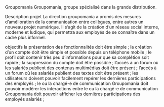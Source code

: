 Groupomania
Groupomania, groupe spécialisé dans la grande distribution.

Description projet
La direction groupomania a promis des mesures d’amélioration de la communication entre collègues, entre autres un nouveau projet numérique. Il s’agit de la création d’un réseau social interne, moderne et ludique, qui permettra aux employés de se connaître dans un cadre plus informel.

objectifs
la présentation des fonctionnalités doit être simple ;
la création d’un compte doit être simple et possible depuis un téléphone mobile ;
le profil doit contenir très peu d’informations pour que sa complétion soit rapide ;
la suppression du compte doit être possible ;
l’accès à un forum où les salariés publient des contenus multimédias doit être présent ;
l’accès à un forum où les salariés publient des textes doit être présent ;
les utilisateurs doivent pouvoir facilement repérer les dernières participations des employés ;
le ou la chargé-e de communication Groupomania doit pouvoir modérer les interactions entre le ou la chargé-e de communication Groupomania doit pouvoir afficher les dernières participations des employés salariés ;
